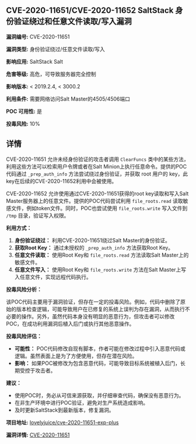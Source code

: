 ## CVE-2020-11651/CVE-2020-11652 SaltStack 身份验证绕过和任意文件读取/写入漏洞

**漏洞编号:** CVE-2020-11651

**漏洞类型:** 身份验证绕过/任意文件读取/写入

**影响应用:** SaltStack Salt

**危害等级:** 高危，可导致服务器完全控制

**影响版本:** < 2019.2.4, < 3000.2

**利用条件:** 需要网络访问Salt Master的4505/4506端口

**POC 可用性:** 是

**投毒风险:** 10%

## 详情

CVE-2020-11651 允许未经身份验证的攻击者调用 `ClearFuncs` 类中的某些方法，利用这些方法可以检索用户令牌或者在Salt Minion上执行任意命令。提供的POC代码通过 `_prep_auth_info` 方法尝试绕过身份验证，并获取 root 用户的 key，此key在后续的CVE-2020-11652利用中会被使用。

CVE-2020-11652 允许使用通过CVE-2020-11651获得的root key读取和写入Salt Master服务器上的任意文件。提供的POC代码尝试利用 `file_roots.read` 读取敏感文件，例如token文件。同时，POC也尝试使用 `file_roots.write` 写入文件到 `/tmp` 目录，验证写入权限。

**利用方式：**

1.  **身份验证绕过：**  利用CVE-2020-11651绕过Salt Master的身份验证。
2.  **获取Root Key：**  通过未授权的 `_prep_auth_info` 方法获取Root Key。
3.  **任意文件读取：**  使用Root Key和 `file_roots.read` 方法读取Salt Master上的敏感文件。
4.  **任意文件写入：**  使用Root Key和 `file_roots.write` 方法在Salt Master上写入任意文件，实现远程代码执行。

**投毒风险分析：**

该POC代码主要用于漏洞验证，但存在一定的投毒风险。例如，代码中删除了原始的版本检查逻辑，可能导致用户在已修复的系统上误判为存在漏洞，从而执行不必要的操作。另外，虽然代码本身没有明显的恶意行为，但攻击者可以修改POC，在成功利用漏洞后植入后门或执行其他恶意操作。

**投毒风险评估：**

*   **可能性：**  POC代码修改自现有脚本，作者可能在修改过程中引入恶意代码或逻辑。虽然表面上是为了方便使用，但存在潜在风险。
*   **影响：**  如果POC被修改为包含恶意代码，可能导致目标系统被植入后门，长期受控于攻击者。

**建议：**

*   使用POC时，务必从可信来源获取，并仔细审查代码，确保没有恶意行为。
*   在非生产环境中进行POC验证，避免对生产系统造成影响。
*   及时更新SaltStack到最新版本，修复漏洞。

**项目地址:** [lovelyjuice/cve-2020-11651-exp-plus](https://github.com/lovelyjuice/cve-2020-11651-exp-plus)

**漏洞详情:** [CVE-2020-11651](https://nvd.nist.gov/vuln/detail/CVE-2020-11651)